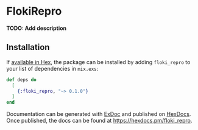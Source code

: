 # FlokiRepro

**TODO: Add description**

## Installation

If [available in Hex](https://hex.pm/docs/publish), the package can be installed
by adding `floki_repro` to your list of dependencies in `mix.exs`:

```elixir
def deps do
  [
    {:floki_repro, "~> 0.1.0"}
  ]
end
```

Documentation can be generated with [ExDoc](https://github.com/elixir-lang/ex_doc)
and published on [HexDocs](https://hexdocs.pm). Once published, the docs can
be found at <https://hexdocs.pm/floki_repro>.

